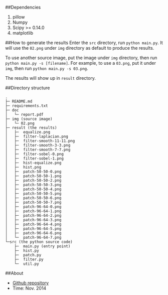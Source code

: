 ##Dependencies
1. pillow
2. Numpy
3. Scipy >= 0.14.0
3. matplotlib

##How to generate the results
Enter the `src` directory, run `python main.py`. It will use the `02.png` under `img` directory as default to produce the results.

To use another source image, put the image under `img` directory, then run `python main.py -s [filename]`. For example, to use a `03.png`, put it under `img`, then run `python main.py -s 03.png`.

The results will show up in `result` directory.

##Directory structure

    .
    ├─ README.md
    ├─ requirements.txt
    ├─ doc
    │   └─ report.pdf
    ├─ img (source image)
    │   └─ 02.png
    ├─ result (the results)
    │   ├─  equalize.png
    │   ├─  filter-laplacian.png
    │   ├─  filter-smooth-11-11.png
    │   ├─  filter-smooth-3-3.png
    │   ├─  filter-smooth-7-7.png
    │   ├─  filter-sobel-0.png
    │   ├─  filter-sobel-1.png
    │   ├─  hist-equalize.png
    │   ├─  hist.png
    │   ├─  patch-50-50-0.png
    │   ├─  patch-50-50-1.png
    │   ├─  patch-50-50-2.png
    │   ├─  patch-50-50-3.png
    │   ├─  patch-50-50-4.png
    │   ├─  patch-50-50-5.png
    │   ├─  patch-50-50-6.png
    │   ├─  patch-50-50-7.png
    │   ├─  patch-96-64-0.png
    │   ├─  patch-96-64-1.png
    │   ├─  patch-96-64-2.png
    │   ├─  patch-96-64-3.png
    │   ├─  patch-96-64-4.png
    │   ├─  patch-96-64-5.png
    │   ├─  patch-96-64-6.png
    │   └─  patch-96-64-7.png
    └─src (the python source code)
        ├─  main.py (entry point)
        ├─  hist.py
        ├─  patch.py
        ├─  filter.py
        └─  util.py

##About
* [Github repository](https://github.com/joyeecheung/simulated-annealing-denoising)
* Time: Nov. 2014